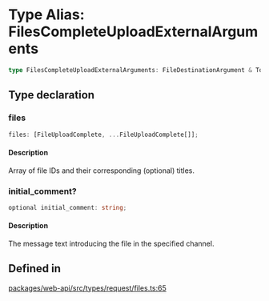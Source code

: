 # Type Alias: FilesCompleteUploadExternalArguments

```ts
type FilesCompleteUploadExternalArguments: FileDestinationArgument & TokenOverridable & object;
```

## Type declaration

### files

```ts
files: [FileUploadComplete, ...FileUploadComplete[]];
```

#### Description

Array of file IDs and their corresponding (optional) titles.

### initial\_comment?

```ts
optional initial_comment: string;
```

#### Description

The message text introducing the file in the specified channel.

## Defined in

[packages/web-api/src/types/request/files.ts:65](https://github.com/slackapi/node-slack-sdk/blob/main/packages/web-api/src/types/request/files.ts#L65)
